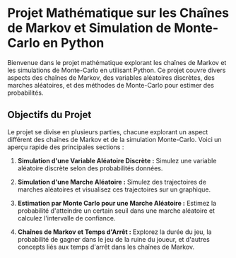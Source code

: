 # Projet Mathématique sur les Chaînes de Markov et Simulation de Monte-Carlo en Python

Bienvenue dans le projet mathématique explorant les chaînes de Markov et les simulations de Monte-Carlo en utilisant Python. Ce projet couvre divers aspects des chaînes de Markov, des variables aléatoires discrètes, des marches aléatoires, et des méthodes de Monte-Carlo pour estimer des probabilités.

## Objectifs du Projet

Le projet se divise en plusieurs parties, chacune explorant un aspect différent des chaînes de Markov et de la simulation Monte-Carlo. Voici un aperçu rapide des principales sections :

1. **Simulation d'une Variable Aléatoire Discrète :** Simulez une variable aléatoire discrète selon des probabilités données.

2. **Simulation d'une Marche Aléatoire :** Simulez des trajectoires de marches aléatoires et visualisez ces trajectoires sur un graphique.

3. **Estimation par Monte Carlo pour une Marche Aléatoire :** Estimez la probabilité d'atteindre un certain seuil dans une marche aléatoire et calculez l'intervalle de confiance.

4. **Chaînes de Markov et Temps d'Arrêt :** Explorez la durée du jeu, la probabilité de gagner dans le jeu de la ruine du joueur, et d'autres concepts liés aux temps d'arrêt dans les chaînes de Markov.

